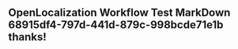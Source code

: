 <properties
ms.topic="hero-topic"
ms.test1="hero-topic"
ms.test2="test"/>

## OpenLocalization Workflow Test MarkDown 68915df4-797d-441d-879c-998bcde71e1b thanks!
